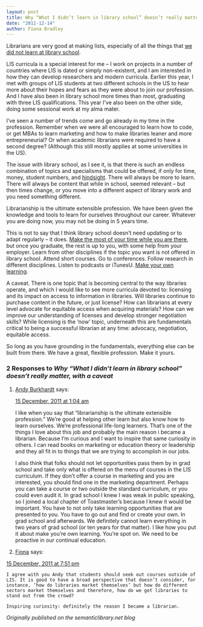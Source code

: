 ```yaml
---
layout: post
title: Why “What I didn’t learn in library school” doesn’t really matter, with a caveat
date: "2011-12-14"
author: Fiona Bradley
---
```

Librarians are very good at making lists, especially of all the things that [we did not learn at library school](http://www.google.co.uk/search?client=safari&rls=en&q=what+I+didn't+learn+in+library+school&ie=UTF-8&oe=UTF-8&redir_esc=&ei=nHHoTqPzCYL_-ga6k4XSCg).

LIS curricula is a special interest for me – I work on projects in a number of countries where LIS is dated or simply non-existent, and I am interested in how they can develop researchers and modern curricula. Earlier this year, I met with groups of LIS students at two different schools in the US to hear more about their hopes and fears as they were about to join our profession. And I have also been in library school more times than most, graduating with three LIS qualifications. This year I’ve also been on the other side, doing some sessional work at my alma mater.

I’ve seen a number of trends come and go already in my time in the profession. Remember when we were all encouraged to learn how to code, or get MBAs to learn marketing and how to make libraries leaner and more entrepreneurial? Or when academic librarians were required to have a second degree? (Although this still mostly applies at some universities in the US).

The issue with library school, as I see it, is that there is such an endless combination of topics and specialisms that could be offered, if only for time, money, student numbers, and [hindsight](http://andyburkhardt.com/2011/12/06/courses-i-wish-theyd-offered-in-library-school/). There will always be more to learn. There will always be content that while in school, seemed relevant – but then times change, or you move into a different aspect of library work and you need something different.

Librarianship is the ultimate extensible profession. We have been given the knowledge and tools to learn for ourselves throughout our career. Whatever you are doing now, you may not be doing in 5 years time.

This is not to say that I think library school doesn’t need updating or to adapt regularly – it does. [Make the most of your time while you are there](http://hacklibschool.wordpress.com/), but once you graduate, the rest is up to you, with some help from your employer. Learn from other disciplines if the topic you want is not offered in library school. Attend short courses. Go to conferences. Follow research in different disciplines. Listen to podcasts or iTunesU. [Make your own learning](http://semanticlibrary.pbworks.com/w/page/10919936/FrontPage).

A caveat. There is one topic that is becoming central to the way libraries operate, and which I would like to see more curricula devoted to: licensing and its impact on access to information in libraries. Will libraries continue to purchase content in the future, or just license? How can librarians at every level advocate for equitable access when acquiring materials? How can we improve our understanding of licenses and develop stronger negotiation skills? While licensing is the ‘now’ topic, underneath this are fundamentals critical to being a successful librarian at any time: advocacy, negotiation, equitable access.

So long as you have grounding in the fundamentals, everything else can be built from there. We have a great, flexible profession. Make it yours.

### 2 Responses to _Why “What I didn’t learn in library school” doesn’t really matter, with a caveat_

1.  [Andy Burkhardt](http://andyburkhardt.com/) says:

    [15 December, 2011 at 1:04 am](http://www.semanticlibrary.net/2011/12/14/why-what-i-didnt-learn-in-library-school-doesnt-really-matter-with-a-caveat/comment-page-1/#comment-41813)

    I like when you say that “librarianship is the ultimate extensible profession.” We’re good at helping other learn but also know how to learn ourselves. We’re professional life-long learners. That’s one of the things I love about this job and probably the main reason i became a librarian. Because I’m curious and I want to inspire that same curiosity in others. I can read books on marketing or education theory or leadership and they all fit in to things that we are trying to accomplish in our jobs.

    I also think that folks should not let opportunities pass them by in grad school and take only what is offered on the menu of courses in the LIS curriculum. If they don’t offer a course in marketing and you are interested, you should find one in the marketing department. Perhaps you can take a course or two outside the standard curriculum, or you could even audit it. In grad school I knew I was weak in public speaking, so I joined a local chapter of Toastmaster’s because I knew it would be important. You have to not only take learning opportunities that are presented to you. You have to go out and find or create your own. In grad school and afterwards. We definitely cannot learn everything in two years of grad school (or ten years for that matter). I like how you put it about make you’re own learning. You’re spot on. We need to be proactive in our continual education.

2.  [Fiona](http://www.semanticlibrary.net) says:

[15 December, 2011 at 7:51 pm](http://www.semanticlibrary.net/2011/12/14/why-what-i-didnt-learn-in-library-school-doesnt-really-matter-with-a-caveat/comment-page-1/#comment-41814)


    I agree with you Andy that students should seek out courses outside of LIS. It is good to have a broad perspective that doesn’t consider, for instance, ‘how do libraries market themselves’ but how do different sectors market themselves and therefore, how do we get libraries to stand out from the crowd?

    Inspiring curiosity: definitely the reason I became a librarian.

  _Originally published on the semanticlibrary.net blog_
